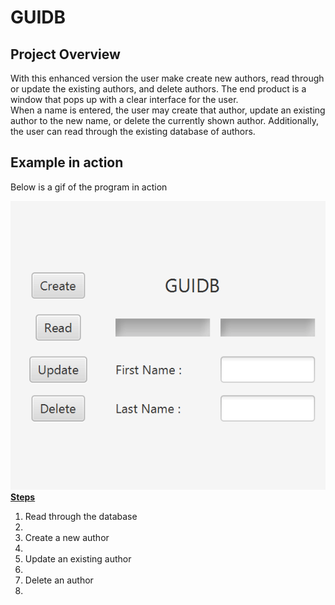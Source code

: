 # GUIDB
<h2>Project Overview</h2>
<p>With this enhanced version the user make create new authors, read through or update the existing authors, and delete authors. The end product is a window that pops up with a clear interface for the user. <br/> When a name is entered, the user may create that author, update an existing author to the new name, or delete the currently shown author. Additionally, the user can read through the existing database of authors.</p>
<h2>Example in action</h2>
<p>Below is a gif of the program in action</p>
<img src="GUIDB.gif" />
<b><u>Steps</u></b>
<ol>
  <li>Read through the database<li/>
  <li>Create a new author<li/>
  <li>Update an existing author<li/>
  <li>Delete an author<li/>
</ol>
